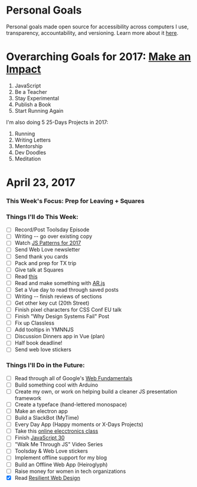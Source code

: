Personal Goals
==============

Personal goals made open source for accessibility across computers I use, transparency, accountability, and versioning. Learn more about it [here](http://una.im/personal-goals-guide).

# Overarching Goals for 2017: [Make an Impact](http://una.im/2016-review/)
1. JavaScript
2. Be a Teacher
3. Stay Experimental
4. Publish a Book
5. Start Running Again

I'm also doing 5 25-Days Projects in 2017:

1. Running
2. Writing Letters
3. Mentorship
4. Dev Doodles
5. Meditation

# April 23, 2017

### This Week's Focus: Prep for Leaving + Squares

### Things I'll do This Week:

- [ ] Record/Post Toolsday Episode
- [ ] Writing -- go over existing copy
- [ ] Watch [JS Patterns for 2017](https://www.youtube.com/watch?v=hO7mzO83N1Q)
- [ ] Send Web Love newsletter
- [ ] Send thank you cards
- [ ] Pack and prep for TX trip
- [ ] Give talk at Squares
- [ ] Read [this](https://css-tricks.com/debugging-tips-tricks/)
- [ ] Read and make something with [AR.js](https://medium.com/arjs/augmented-reality-in-10-lines-of-html-4e193ea9fdbf)
- [ ] Set a Vue day to read through saved posts
- [ ] Writing -- finish reviews of sections
- [ ] Get other key cut (20th Street)
- [ ] Finish pixel characters for CSS Conf EU talk
- [ ] Finish "Why Design Systems Fail" Post
- [ ] Fix up Classless
- [ ] Add tooltips in YMNNJS
- [ ] Discussion Dinners app in Vue (plan)
- [ ] Half book deadline!
- [ ] Send web love stickers

### Things I'll Do in the Future:

- [ ] Read through all of Google's [Web Fundamentals](https://developers.google.com/web/fundamentals/)
- [ ] Build something cool with Arduino
- [ ] Create my own, or work on helping build a cleaner JS presentation framework
- [ ] Create a typeface (hand-lettered monospace)
- [ ] Make an electron app
- [ ] Build a SlackBot (MyTime)
- [ ] Every Day App (Happy moments or X-Days Projects)
- [ ] Take this [online elecctronics class](http://www.instructables.com/class/Electronics-Class/)
- [ ] Finish [JavaScript 30](https://javascript30.com/)
- [ ] "Walk Me Through JS" Video Series
- [ ] Toolsday & Web Love stickers
- [ ] Implement offline support for my blog
- [ ] Build an Offline Web App (Heiroglyph)
- [ ] Raise money for women in tech organizations
- [x] Read [Resilient Web Design](https://resilientwebdesign.com/)
